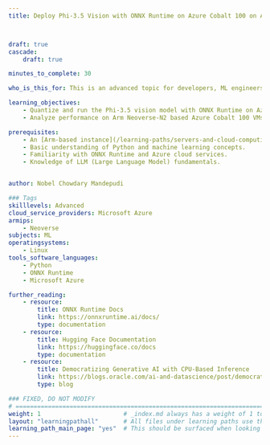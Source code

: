 ```yaml
---
title: Deploy Phi-3.5 Vision with ONNX Runtime on Azure Cobalt 100 on Arm



draft: true
cascade:
    draft: true

minutes_to_complete: 30

who_is_this_for: This is an advanced topic for developers, ML engineers, and cloud practitioners looking to deploy Microsoft's Phi Models on Arm-based servers using ONNX Runtime.

learning_objectives:
    - Quantize and run the Phi-3.5 vision model with ONNX Runtime on Azure.
    - Analyze performance on Arm Neoverse-N2 based Azure Cobalt 100 VMs.

prerequisites:
    - An [Arm-based instance](/learning-paths/servers-and-cloud-computing/csp/) from an appropriate cloud service provider. This Learning Path has been tested on a Microsoft Azure Cobalt 100 virtual machine with 32 cores, 8GB of RAM, and 32GB of disk space.
    - Basic understanding of Python and machine learning concepts.
    - Familiarity with ONNX Runtime and Azure cloud services.
    - Knowledge of LLM (Large Language Model) fundamentals.


author: Nobel Chowdary Mandepudi

### Tags
skilllevels: Advanced
cloud_service_providers: Microsoft Azure
armips:
    - Neoverse
subjects: ML
operatingsystems:
    - Linux
tools_software_languages:
    - Python
    - ONNX Runtime
    - Microsoft Azure

further_reading:
    - resource:
        title: ONNX Runtime Docs
        link: https://onnxruntime.ai/docs/
        type: documentation
    - resource:
        title: Hugging Face Documentation
        link: https://huggingface.co/docs
        type: documentation
    - resource:
        title: Democratizing Generative AI with CPU-Based Inference
        link: https://blogs.oracle.com/ai-and-datascience/post/democratizing-generative-ai-with-cpu-based-inference
        type: blog

### FIXED, DO NOT MODIFY
# ================================================================================
weight: 1                       # _index.md always has a weight of 1 to order correctly
layout: "learningpathall"       # All files under learning paths use this wrapper
learning_path_main_page: "yes"  # This should be surfaced when looking for related content. Only set for _index.md of learning path content.
---
```

